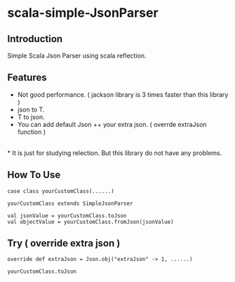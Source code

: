 # scala-simple-JsonParser

## Introduction
Simple Scala Json Parser using scala reflection. </br> 

## Features
* Not good performance. ( jackson library is 3 times faster than this library )
* json to T.
* T to json.
* You can add default Json ++ your extra json. ( overrde extraJson function )
</br>
* It is just for studying relection. But this library do not have any problems.

## How To Use
    case class yourCustomClass(......)

    yourCustomClass extends SimpleJsonParser

    val jsonValue = yourCustomClass.toJson
    val objectValue = yourCustomClass.fromJson(jsonValue)

## Try ( override extra json )
    override def extraJson = Json.obj("extraJson" -> 1, ......)
    
    yourCustomClass.toJson

